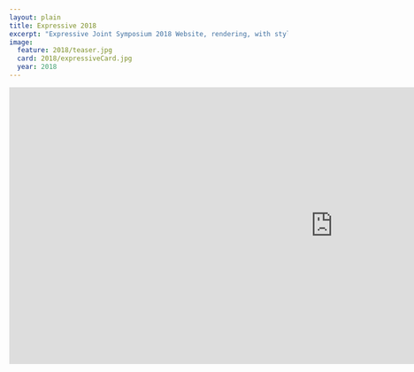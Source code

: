 ```yaml
---
layout: plain
title: Expressive 2018
excerpt: "Expressive Joint Symposium 2018 Website, rendering, with style!"
image:
  feature: 2018/teaser.jpg
  card: 2018/expressiveCard.jpg
  year: 2018
---
```


<iframe src="https://docs.google.com/forms/d/e/1FAIpQLScJrr_kKZN9ACdJZpsoihGMxfkFb8SeGH6zAPpaEo2Dxba_4Q/viewform?embedded=true" width="1170" height="500" frameborder="0" marginheight="0" marginwidth="0">Loading...</iframe>

